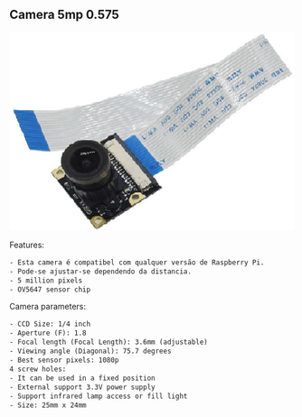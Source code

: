 ## Camera 5mp 0.575

![camera](../imgs/camera.jpg)

Features:

    - Esta camera é compatibel com qualquer versão de Raspberry Pi.
    - Pode-se ajustar-se dependendo da distancia.
    - 5 million pixels
    - OV5647 sensor chip
    
Camera parameters:
    
    - CCD Size: 1/4 inch
    - Aperture (F): 1.8
    - Focal length (Focal Length): 3.6mm (adjustable)
    - Viewing angle (Diagonal): 75.7 degrees
    - Best sensor pixels: 1080p
    4 screw holes:
    - It can be used in a fixed position
    - External support 3.3V power supply
    - Support infrared lamp access or fill light
    - Size: 25mm x 24mm
